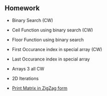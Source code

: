 ## Homework

- Binary Search (CW)
- Ceil Function using binary search (CW)
- Floor Function using binary search
- First Occurance index in special array (CW)
- Last Occurance index in special array

- Arrays 3 all CW
- 2D Iterations
- [Print Matrix in ZigZag form](https://www.geeksforgeeks.org/print-given-matrix-zigzag-form/)

